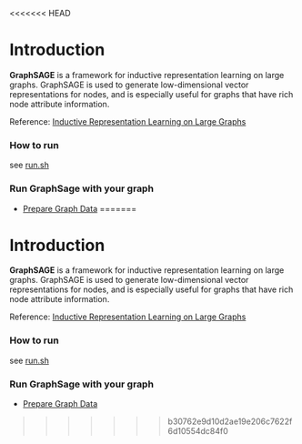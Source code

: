 <<<<<<< HEAD
# Introduction
__GraphSAGE__ is a framework for inductive representation learning on large graphs. GraphSAGE is used to generate low-dimensional vector representations for nodes, and is especially useful for graphs that have rich node attribute information.

Reference: [Inductive Representation Learning on Large Graphs](https://cs.stanford.edu/people/jure/pubs/graphsage-nips17.pdf)


### How to run
see [run.sh](./run.sh)


### Run GraphSage with your graph
* [Prepare Graph Data](../../../docs/advanced/data_spec.md)
=======
# Introduction
__GraphSAGE__ is a framework for inductive representation learning on large graphs. GraphSAGE is used to generate low-dimensional vector representations for nodes, and is especially useful for graphs that have rich node attribute information.

Reference: [Inductive Representation Learning on Large Graphs](https://cs.stanford.edu/people/jure/pubs/graphsage-nips17.pdf)


### How to run
see [run.sh](./run.sh)


### Run GraphSage with your graph
* [Prepare Graph Data](../../../docs/graph_engine/data_spec.rst)
>>>>>>> b30762e9d10d2ae19e206c7622f6d10554dc84f0
